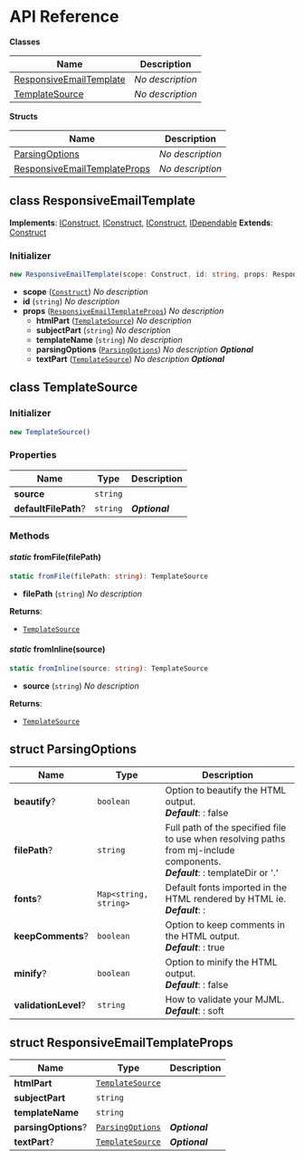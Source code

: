 # API Reference

**Classes**

Name|Description
----|-----------
[ResponsiveEmailTemplate](#cloudcomponents-cdk-responsive-email-template-responsiveemailtemplate)|*No description*
[TemplateSource](#cloudcomponents-cdk-responsive-email-template-templatesource)|*No description*


**Structs**

Name|Description
----|-----------
[ParsingOptions](#cloudcomponents-cdk-responsive-email-template-parsingoptions)|*No description*
[ResponsiveEmailTemplateProps](#cloudcomponents-cdk-responsive-email-template-responsiveemailtemplateprops)|*No description*



## class ResponsiveEmailTemplate  <a id="cloudcomponents-cdk-responsive-email-template-responsiveemailtemplate"></a>



__Implements__: [IConstruct](#constructs-iconstruct), [IConstruct](#aws-cdk-core-iconstruct), [IConstruct](#constructs-iconstruct), [IDependable](#aws-cdk-core-idependable)
__Extends__: [Construct](#aws-cdk-core-construct)

### Initializer




```ts
new ResponsiveEmailTemplate(scope: Construct, id: string, props: ResponsiveEmailTemplateProps)
```

* **scope** (<code>[Construct](#aws-cdk-core-construct)</code>)  *No description*
* **id** (<code>string</code>)  *No description*
* **props** (<code>[ResponsiveEmailTemplateProps](#cloudcomponents-cdk-responsive-email-template-responsiveemailtemplateprops)</code>)  *No description*
  * **htmlPart** (<code>[TemplateSource](#cloudcomponents-cdk-responsive-email-template-templatesource)</code>)  *No description* 
  * **subjectPart** (<code>string</code>)  *No description* 
  * **templateName** (<code>string</code>)  *No description* 
  * **parsingOptions** (<code>[ParsingOptions](#cloudcomponents-cdk-responsive-email-template-parsingoptions)</code>)  *No description* __*Optional*__
  * **textPart** (<code>[TemplateSource](#cloudcomponents-cdk-responsive-email-template-templatesource)</code>)  *No description* __*Optional*__




## class TemplateSource  <a id="cloudcomponents-cdk-responsive-email-template-templatesource"></a>




### Initializer




```ts
new TemplateSource()
```




### Properties


Name | Type | Description 
-----|------|-------------
**source** | <code>string</code> | <span></span>
**defaultFilePath**? | <code>string</code> | __*Optional*__

### Methods


#### *static* fromFile(filePath) <a id="cloudcomponents-cdk-responsive-email-template-templatesource-fromfile"></a>



```ts
static fromFile(filePath: string): TemplateSource
```

* **filePath** (<code>string</code>)  *No description*

__Returns__:
* <code>[TemplateSource](#cloudcomponents-cdk-responsive-email-template-templatesource)</code>

#### *static* fromInline(source) <a id="cloudcomponents-cdk-responsive-email-template-templatesource-frominline"></a>



```ts
static fromInline(source: string): TemplateSource
```

* **source** (<code>string</code>)  *No description*

__Returns__:
* <code>[TemplateSource](#cloudcomponents-cdk-responsive-email-template-templatesource)</code>



## struct ParsingOptions  <a id="cloudcomponents-cdk-responsive-email-template-parsingoptions"></a>






Name | Type | Description 
-----|------|-------------
**beautify**? | <code>boolean</code> | Option to beautify the HTML output.<br/>__*Default*__: : false
**filePath**? | <code>string</code> | Full path of the specified file to use when resolving paths from mj-include components.<br/>__*Default*__: : templateDir or '.'
**fonts**? | <code>Map<string, string></code> | Default fonts imported in the HTML rendered by HTML ie.<br/>__*Default*__: :
**keepComments**? | <code>boolean</code> | Option to keep comments in the HTML output.<br/>__*Default*__: : true
**minify**? | <code>boolean</code> | Option to minify the HTML output.<br/>__*Default*__: : false
**validationLevel**? | <code>string</code> | How to validate your MJML.<br/>__*Default*__: : soft



## struct ResponsiveEmailTemplateProps  <a id="cloudcomponents-cdk-responsive-email-template-responsiveemailtemplateprops"></a>






Name | Type | Description 
-----|------|-------------
**htmlPart** | <code>[TemplateSource](#cloudcomponents-cdk-responsive-email-template-templatesource)</code> | <span></span>
**subjectPart** | <code>string</code> | <span></span>
**templateName** | <code>string</code> | <span></span>
**parsingOptions**? | <code>[ParsingOptions](#cloudcomponents-cdk-responsive-email-template-parsingoptions)</code> | __*Optional*__
**textPart**? | <code>[TemplateSource](#cloudcomponents-cdk-responsive-email-template-templatesource)</code> | __*Optional*__




